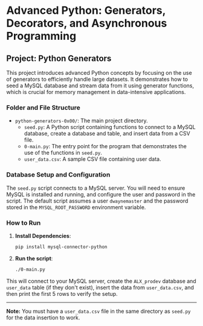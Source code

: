 # Advanced Python: Generators, Decorators, and Asynchronous Programming

## Project: Python Generators

This project introduces advanced Python concepts by focusing on the use of generators to efficiently handle large datasets. It demonstrates how to seed a MySQL database and stream data from it using generator functions, which is crucial for memory management in data-intensive applications.

### Folder and File Structure

- `python-generators-0x00/`: The main project directory.
  - `seed.py`: A Python script containing functions to connect to a MySQL database, create a database and table, and insert data from a CSV file.
  - `0-main.py`: The entry point for the program that demonstrates the use of the functions in `seed.py`.
  - `user_data.csv`: A sample CSV file containing user data.

### Database Setup and Configuration

The `seed.py` script connects to a MySQL server. You will need to ensure MySQL is installed and running, and configure the user and password in the script. The default script assumes a user `dwaynemaster` and the password stored in the `MYSQL_ROOT_PASSWORD` environment variable.

### How to Run

1.  **Install Dependencies**:
    ```bash
    pip install mysql-connector-python
    ```
2.  **Run the script**:
    ```bash
    ./0-main.py
    ```

This will connect to your MySQL server, create the `ALX_prodev` database and `user_data` table (if they don't exist), insert the data from `user_data.csv`, and then print the first 5 rows to verify the setup.

---
**Note:** You must have a `user_data.csv` file in the same directory as `seed.py` for the data insertion to work.
